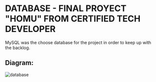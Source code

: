 # DATABASE - FINAL PROYECT "HOMU" FROM CERTIFIED TECH DEVELOPER
MySQL was the choose database for the project in order to keep up with the backlog.

## Diagram:
![database](https://user-images.githubusercontent.com/87093078/180589228-edd182de-b90c-4f44-8f1e-9b1fb7e5ce06.jpg)
